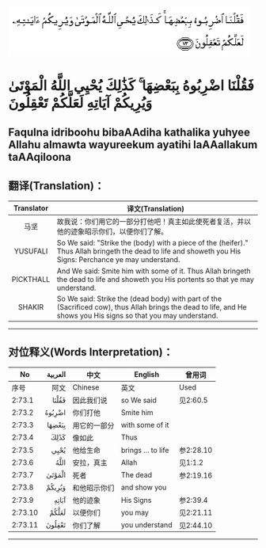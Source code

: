 ![002:073](images/002_073.gif)

#  فَقُلْنَا اضْرِبُوهُ بِبَعْضِهَا ۚ كَذَٰلِكَ يُحْيِي اللَّهُ الْمَوْتَىٰ وَيُرِيكُمْ آيَاتِهِ لَعَلَّكُمْ تَعْقِلُونَ 

## Faqulna idriboohu bibaAAdiha kathalika yuhyee Allahu almawta wayureekum ayatihi laAAallakum taAAqiloona

## 翻译(Translation)：

| Translator | 译文(Translation)                                            |
| :--------: | ------------------------------------------------------------ |
|    马坚    | 故我说：你们用它的一部分打他吧！真主如此使死者复活，并以他的迹象昭示你们，以便你们了解。 |
|  YUSUFALI  | So We said: "Strike the (body) with a piece of the (heifer)." Thus Allah bringeth the dead to life and showeth you His Signs: Perchance ye may understand. |
| PICKTHALL  | And We said: Smite him with some of it. Thus Allah bringeth the dead to life and showeth you His portents so that ye may understand. |
|   SHAKIR   | So We said: Strike the (dead body) with part of the (Sacrificed cow), thus Allah brings the dead to life, and He shows you His signs so that you may understand. |

---

## 对位释义(Words Interpretation)：

| No      | العربية | 中文         | English            | 曾用词    |
| ------- | ------: | ------------ | ------------------ | --------- |
| 序号    |    阿文 | Chinese      | 英文               | Used      |
| 2:73.1  |   فَقُلْنَا | 因此我们说   | so We said         | 见2:60.5  |
| 2:73.2  |  اضْرِبُوهُ | 你们打他     | Smite him          |           |
| 2:73.3  |  بِبَعْضِهَا | 用它的一部分 | with some of it    |           |
| 2:73.4  |    كَذَٰلِكَ | 像如此       | Thus               |           |
| 2:73.5  |    يُحْيِي | 他给生命     | brings ... to life | 参2:28.10 |
| 2:73.6  |    اللَّهُ | 安拉，真主   | Allah              | 见1:1.2   |
| 2:73.7  |  الْمَوْتَىٰ | 死者         | The dead           | 参2:19.16 |
| 2:73.8  |  وَيُرِيكُمْ | 和他昭示你们 | and show you       |           |
| 2:73.9  |   آيَاتِهِ | 他的迹象     | His Signs          | 参2:39.4  |
| 2:73.10 |   لَعَلَّكُمْ | 以便你们     | you may            | 见2:21.11 |
| 2:73.11 |  تَعْقِلُونَ | 你们了解     | you understand     | 见2:44.10 |

---
